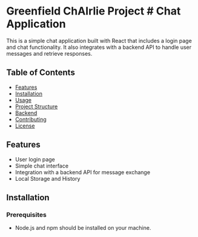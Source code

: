 # Greenfield ChAIrlie Project # Chat Application

This is a simple chat application built with React that includes a login page and chat functionality. It also integrates with a backend API to handle user messages and retrieve responses.

## Table of Contents

- [Features](#features)
- [Installation](#installation)
- [Usage](#usage)
- [Project Structure](#project-structure)
- [Backend](#backend)
- [Contributing](#contributing)
- [License](#license)

## Features

- User login page
- Simple chat interface
- Integration with a backend API for message exchange
- Local Storage and History

## Installation

### Prerequisites

- Node.js and npm should be installed on your machine.
